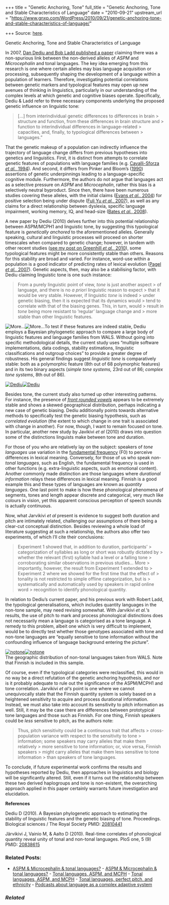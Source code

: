 +++
title = "Genetic Anchoring, Tone"
full_title = "Genetic Anchoring, Tone and Stable Characteristics of Language"
date = "2010-09-21"
upstream_url = "https://www.gnxp.com/WordPress/2010/09/21/genetic-anchoring-tone-and-stable-characteristics-of-language/"

+++
Source: [here](https://www.gnxp.com/WordPress/2010/09/21/genetic-anchoring-tone-and-stable-characteristics-of-language/).

Genetic Anchoring, Tone and Stable Characteristics of Language

In 2007, [Dan Dediu and Bob Ladd published a paper](http://www.ling.ed.ac.uk/%7Es0340638/tonegenes/DediuLadd2007PNAS.pdf) claiming there was a non-spurious link between the non-derived alleles of *ASPM* and *Microcephalin* and tonal languages. The key idea emerging from this research is one where certain alleles may bias language acquisition or processing, subsequently shaping the development of a language within a population of learners. Therefore, investigating potential correlations between genetic markers and typological features may open up new avenues of thinking in linguistics, particularly in our understanding of the complex levels at which genetic and cognitive biases operate. Specifically, Dediu & Ladd refer to three necessary components underlying the proposed genetic influence on linguistic tone:

> \[…\] from interindividual genetic differences to differences in brain > structure and function, from these differences in brain structure and > function to interindividual differences in language-related > capacities, and, finally, to typological differences between > languages.”

That the genetic makeup of a population can indirectly influence the trajectory of language change differs from previous hypotheses into genetics and linguistics. First, it is distinct from attempts to correlate genetic features of populations with language families (e.g. [Cavalli-Sforza *et al.*, 1994](http://www.friendsofpast.org/pdf/DOI/DOI02173.pdf)). And second, it differs from Pinker and Bloom’s ([1990](http://www.phonetik.uni-muenchen.de/%7Ehoole/kurse/hs_evolution/pinkerbloom_bbs_13_4_1990.pdf)) assertions of genetic underpinnings leading to a language-specific cognitive module. Furthermore, the authors do not argue that languages act as a selective pressure on *ASPM* and *Microcephalin*, rather this bias is a selectively neutral byproduct. Since then, there have been numerous studies covering these alleles, with the initial claims ([Evans *et al.*, 2004](http://hmg.oxfordjournals.org/content/13/5/489.full.pdf+html)) for positive selection being under dispute ([Fuli Yu *et al.*, 2007](http://genepath.med.harvard.edu/%7Ereich/Yu%20supp%20materials/yu_et_al_supplementary_materials.pdf)), as well as any claims for a direct relationship between dyslexia, specific language impairment, working memory, IQ, and head-size ([Bates *et al.*, 2008](https://genepi.qimr.edu.au/contents/p/staff/BatesEtAlIntelligence.pdf)).

A new paper by Dediu (2010) delves further into this potential relationship between ASPM/MCPH1 and linguistic tone, by suggesting this typological feature is *genetically anchored* to the aforementioned alleles. Generally speaking, cultural and linguistic processes will proceed on shorter timescales when compared to genetic change; however, in tandem with other recent studies ([see my post on Greenhill *et al.*, 2010](http://www.replicatedtypo.com/science/can-linguistic-variants-reveal-time-depths/868/)), some typological features might be more consistently stable than others. Reasons for this stability are broad and varied. For instance, word-use within a population is a good indicator of predicting rates of lexical evolution ([Pagel *et al.*, 2007](http://www.nature.com/nature/journal/v449/n7163/abs/nature06176.html)). Genetic aspects, then, may also be a stabilising factor, with Dediu claiming linguistic tone is one such instance:

> From a purely linguistic point of view, *tone* is just another aspect > of language, and there is no *a priori* linguistic reason to expect > that it would be very stable. However, if linguistic *tone* is indeed > under genetic biasing, then it is expected that its dynamics would > tend to correlate with that of the biasing genes. This, in turn, would > result in *tone* being more resistant to ‘regular’ language change and > more stable than other linguistic features.

![](https://i0.wp.com/www.replicatedtypo.com/wp-includes/js/tinymce/plugins/wordpress/img/trans.gif?w=640 "More...")![](https://i0.wp.com/www.replicatedtypo.com/wp-includes/js/tinymce/plugins/wordpress/img/trans.gif?w=640 "More...")To test if these features are indeed stable, Dediu employs a Bayesian phylogenetic approach to compare a large body of linguistic features and language families from WALS. Without going into specific methodological details, the current study uses “multiple software implementations, data codings, stability estimations, linguistic classifications and outgroup choices” to provide a greater degree of robustness. His general findings suggest *linguistic tone* is comparatively stable: both as a polymorphic feature (8th out of 68 polymorphic features) and in its two binary aspects (*simple tone systems,* 23rd out of 86; *complex tone systems*, 8th out of 86).

[![](https://i0.wp.com/www.replicatedtypo.com/wp-content/uploads/2010/09/Dediu.png?resize=640%2C346 "Dediu")![](https://i0.wp.com/www.replicatedtypo.com/wp-content/uploads/2010/09/Dediu.png?resize=640%2C346 "Dediu")](https://i0.wp.com/www.replicatedtypo.com/wp-content/uploads/2010/09/Dediu.png)

Besides tone, the current study also turned up other interesting patterns. For instance, the presence of *[front rounded vowels](http://wals.info/feature/description/11)* appears to be extremely stable and shows a skewed geographical distribution, perhaps indicating a new case of genetic biasing. Dediu additionally points towards alternative methods to specifically test the genetic biasing hypothesis, such as *correlated evolution* (the extent to which change in one trait is associated with change in another). For now, though, I want to remain focused on tone. In particular, another new study by Javikivi *et al* (2010) draws into question some of the distinctions linguists make between tone and duration.

For those of you who are relatively lay on the subject: speakers of *tone languages* use variation in the [fundamental frequency](https://en.wikipedia.org/wiki/Fundamental_frequency) (F0) to perceive differences in lexical meaning. Conversely, for those of us who speak *non-tonal languages*, such as English, the fundamental frequency is used in other functions (e.g. extra-linguistic aspects, such as emotional content). Another commonly made distinction are those languages where *durational information* relays these differences in lexical meaning. Finnish is a good example this and these types of languages are known as *quantity languages*. One last point to make is how these phonological phenomena of segments, tones and length appear discrete and categorical, very much like colours in vision, yet this apparent conscious perception of speech sounds is actually continuous.

Now, what Jarvikivi *et al* present is evidence to suggest both duration and pitch are intimately related, challenging our assumptions of there being a clear-cut conceptual distinction. Besides reviewing a whole load of literature suggesting at such a relationship, the authors also offer two experiments, of which I’ll cite their conclusions:

> Experiment 1 showed that, in addition to duration, participants’ > categorization of syllables as long or short was robustly dictated by > whether the relevant (first) syllable had a level or a falling tone > corroborating similar observations in previous studies… More > importantly, however, the result from Experiment 1 extended to > Experiment 2 where we showed for the first time that the effect of > tonality is not restricted to simple offline categorization, but is > systematically and automatically used by speakers in rapid online word > recognition to identify phonological quantity.

In relation to Dediu’s current paper, and his previous work with Robert Ladd, the typological generalisations, which includes quantity languages in the non-tone sample, may need revising somewhat. With Jarvikivi *et al.*‘s results, the use of pitch to mark and process phonological distinctions does not necessarily mean a language is categorised as a tone language. A remedy to this problem, albeit one which is very difficult to implement, would be to directly test whether those genotypes associated with tone and non-tone languages are “equally sensitive to tone information without the confounding influence of language background entering the picture”.

[![](https://i0.wp.com/www.replicatedtypo.com/wp-content/uploads/2010/09/notone.jpg?resize=640%2C324 "notone")![](https://i0.wp.com/www.replicatedtypo.com/wp-content/uploads/2010/09/notone.jpg?resize=640%2C324 "notone")](https://i0.wp.com/www.replicatedtypo.com/wp-content/uploads/2010/09/notone.jpg)  
The geographic distribution of non-tonal languages taken from WALS. Note that Finnish is included in this sample.

Of course, even if the typological categories were reclassified, this would in no way be a direct refutation of the genetic anchoring hypothesis, and nor is it probably adequate to rule out the significance of the ASPM/MCPH1 and tone correlation. Jarvikivi *et al‘s* point is one where we cannot unequivocally state that the Finnish quantity system is solely based on a heightened sensitivity to acquire and process durational information. Instead, we must also take into account its sensitivity to pitch information as well. Still, it may be the case there are differences between prototypical tone languages and those such as Finnish. For one thing, Finnish speakers could be *less* sensitive to pitch, as the authors note:

> Thus, pitch sensitivity could be a continuous trait that affects > cross-population variance with respect to the sensitivity to tone > information; some speakers may carry alleles that make them relatively > more sensitive to tone information; or, vice versa, Finnish speakers > might carry alleles that make them less sensitive to tone information > than speakers of tone languages.

To conclude, if future experimental work confirms the results and hypotheses reported by Dediu, then approaches in linguistics and biology will be significantly altered. Still, even if it turns out the relationship between these two derived haplogroups and tone is non-existent, the overarching approach applied in this paper certainly warrants future investigation and elucidation.

**References**

Dediu D (2010). A Bayesian phylogenetic approach to estimating the stability of linguistic features and the genetic biasing of tone. Proceedings. Biological sciences / The Royal Society PMID: [20810441](http://www.ncbi.nlm.nih.gov/pubmed/20810441)

Järvikivi J, Vainio M, & Aalto D (2010). Real-time correlates of phonological quantity reveal unity of tonal and non-tonal languages. PloS one, 5 (9) PMID: [20838615](http://www.ncbi.nlm.nih.gov/pubmed/20838615)

### Related Posts:

- [ASPM & Microcephalin & tonal
  languages?](https://www.gnxp.com/WordPress/2007/05/29/aspm-microcephalin-tonal-languages/) - [ASPM & Microcephalin & tonal
  languages?](https://www.gnxp.com/WordPress/2007/05/29/aspm-microcephalin-tonal-languages/) - [Tonal languages, ASPM, and
  MCPH](https://www.gnxp.com/WordPress/2007/06/01/tonal-languages-aspm-and-mcph/) - [Tonal languages, ASPM, and
  MCPH](https://www.gnxp.com/WordPress/2007/06/01/tonal-languages-aspm-and-mcph/) - [Tonal languages, perfect pitch, and
  ethnicity](https://www.gnxp.com/WordPress/2009/05/21/tonal-languages-perfect-pitch-and-ethnicity/) - [Podcasts about language as a complex adaptive
  system](https://www.gnxp.com/WordPress/2010/04/11/podcasts-about-language-as-a-complex-adaptive-system/)

### *Related*

[](https://www.addtoany.com/add_to/facebook?linkurl=https%3A%2F%2Fwww.gnxp.com%2FWordPress%2F2010%2F09%2F21%2Fgenetic-anchoring-tone-and-stable-characteristics-of-language%2F&linkname=Genetic%20Anchoring%2C%20Tone%20and%20Stable%20Characteristics%20of%20Language "Facebook")[](https://www.addtoany.com/add_to/twitter?linkurl=https%3A%2F%2Fwww.gnxp.com%2FWordPress%2F2010%2F09%2F21%2Fgenetic-anchoring-tone-and-stable-characteristics-of-language%2F&linkname=Genetic%20Anchoring%2C%20Tone%20and%20Stable%20Characteristics%20of%20Language "Twitter")[](https://www.addtoany.com/add_to/email?linkurl=https%3A%2F%2Fwww.gnxp.com%2FWordPress%2F2010%2F09%2F21%2Fgenetic-anchoring-tone-and-stable-characteristics-of-language%2F&linkname=Genetic%20Anchoring%2C%20Tone%20and%20Stable%20Characteristics%20of%20Language "Email")[](https://www.addtoany.com/share)
